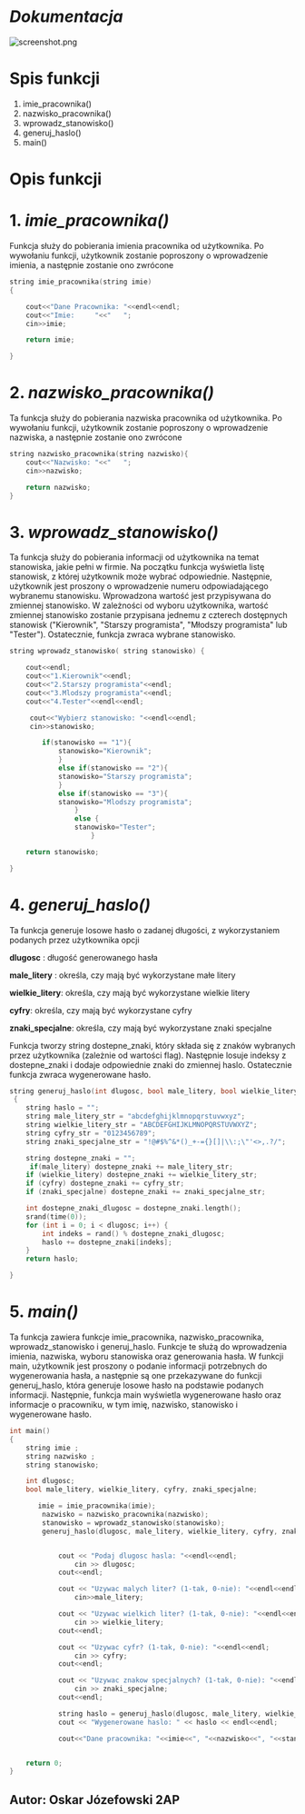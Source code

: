 # ***Dokumentacja***

![screenshot.png](/Assets/screenshot.png)

# Spis funkcji
1. imie_pracownika()
2. nazwisko_pracownika()
3. wprowadz_stanowisko()
4. generuj_haslo()
5. main()


# Opis funkcji 

# 1. *imie_pracownika()*

Funkcja służy do pobierania imienia pracownika od użytkownika. Po wywołaniu funkcji, użytkownik zostanie poproszony o wprowadzenie imienia, a następnie zostanie ono zwrócone

```C++
string imie_pracownika(string imie)
{

    cout<<"Dane Pracownika: "<<endl<<endl;
    cout<<"Imie:     "<<"   ";
    cin>>imie;

    return imie;

}
```
# 2. *nazwisko_pracownika()*

Ta funkcja służy do pobierania nazwiska pracownika od użytkownika. Po wywołaniu funkcji, użytkownik zostanie poproszony o wprowadzenie nazwiska, a następnie zostanie ono zwrócone

```C++
string nazwisko_pracownika(string nazwisko){
    cout<<"Nazwisko: "<<"   ";
    cin>>nazwisko;

    return nazwisko;
}
```
# 3. *wprowadz_stanowisko()*

Ta funkcja służy do pobierania informacji od użytkownika na temat stanowiska, jakie pełni w firmie. Na początku funkcja wyświetla listę stanowisk, z której użytkownik może wybrać odpowiednie. Następnie, użytkownik jest proszony o wprowadzenie numeru odpowiadającego wybranemu stanowisku. Wprowadzona wartość jest przypisywana do zmiennej stanowisko. W zależności od wyboru użytkownika, wartość zmiennej stanowisko zostanie przypisana jednemu z czterech dostępnych stanowisk ("Kierownik", "Starszy programista", "Młodszy programista" lub "Tester"). Ostatecznie, funkcja zwraca wybrane stanowisko.

```C++
string wprowadz_stanowisko( string stanowisko) {

    cout<<endl;
    cout<<"1.Kierownik"<<endl;
    cout<<"2.Starszy programista"<<endl;
    cout<<"3.Mlodszy programista"<<endl;
    cout<<"4.Tester"<<endl<<endl;

     cout<<"Wybierz stanowisko: "<<endl<<endl;
     cin>>stanowisko;

        if(stanowisko == "1"){
            stanowisko="Kierownik";
            }
            else if(stanowisko == "2"){
            stanowisko="Starszy programista";
            }
            else if(stanowisko == "3"){
            stanowisko="Mlodszy programista";
                }
                else {
                stanowisko="Tester";
                    }

    return stanowisko;

}
```

# 4. *generuj_haslo()*

Ta funkcja generuje losowe hasło o zadanej długości, z wykorzystaniem podanych przez użytkownika opcji



**dlugosc** : długość generowanego hasła

**male_litery** : określa, czy mają być wykorzystane małe litery

**wielkie_litery**: określa, czy mają być wykorzystane wielkie litery

**cyfry**: określa, czy mają być wykorzystane cyfry

**znaki_specjalne**: określa, czy mają być wykorzystane znaki specjalne



Funkcja tworzy string dostepne_znaki, który składa się z znaków wybranych przez użytkownika (zależnie od wartości flag). Następnie losuje indeksy z dostepne_znaki i dodaje odpowiednie znaki do zmiennej haslo. Ostatecznie funkcja zwraca wygenerowane hasło.

```C++
string generuj_haslo(int dlugosc, bool male_litery, bool wielkie_litery, bool cyfry, bool znaki_specjalne)
 {
    string haslo = "";
    string male_litery_str = "abcdefghijklmnopqrstuvwxyz";
    string wielkie_litery_str = "ABCDEFGHIJKLMNOPQRSTUVWXYZ";
    string cyfry_str = "0123456789";
    string znaki_specjalne_str = "!@#$%^&*()_+-={}[]|\\:;\"'<>,.?/";

    string dostepne_znaki = "";
     if(male_litery) dostepne_znaki += male_litery_str;
    if (wielkie_litery) dostepne_znaki += wielkie_litery_str;
    if (cyfry) dostepne_znaki += cyfry_str;
    if (znaki_specjalne) dostepne_znaki += znaki_specjalne_str;

    int dostepne_znaki_dlugosc = dostepne_znaki.length();
    srand(time(0));
    for (int i = 0; i < dlugosc; i++) {
        int indeks = rand() % dostepne_znaki_dlugosc;
        haslo += dostepne_znaki[indeks];
    }
    return haslo;

}
```

# 5. *main()*

Ta funkcja zawiera funkcje imie_pracownika, nazwisko_pracownika, wprowadz_stanowisko i generuj_haslo. Funkcje te służą do wprowadzenia imienia, nazwiska, wyboru stanowiska oraz generowania hasła. W funkcji main, użytkownik jest proszony o podanie informacji potrzebnych do wygenerowania hasła, a następnie są one przekazywane do funkcji generuj_haslo, która generuje losowe hasło na podstawie podanych informacji. Następnie, funkcja main wyświetla wygenerowane hasło oraz informacje o pracowniku, w tym imię, nazwisko, stanowisko i wygenerowane hasło.

```C++
int main()
{
    string imie ;
    string nazwisko ;
    string stanowisko;

    int dlugosc;
    bool male_litery, wielkie_litery, cyfry, znaki_specjalne;

       imie = imie_pracownika(imie);
        nazwisko = nazwisko_pracownika(nazwisko);
        stanowisko = wprowadz_stanowisko(stanowisko);
        generuj_haslo(dlugosc, male_litery, wielkie_litery, cyfry, znaki_specjalne);


            cout << "Podaj dlugosc hasla: "<<endl<<endl;
                cin >> dlugosc;
            cout<<endl;

            cout << "Uzywac malych liter? (1-tak, 0-nie): "<<endl<<endl;
                cin>>male_litery;

            cout << "Uzywac wielkich liter? (1-tak, 0-nie): "<<endl<<endl;
                cin >> wielkie_litery;
            cout<<endl;

            cout << "Uzywac cyfr? (1-tak, 0-nie): "<<endl<<endl;
                cin >> cyfry;
            cout<<endl;

            cout << "Uzywac znakow specjalnych? (1-tak, 0-nie): "<<endl<<endl;
                cin >> znaki_specjalne;
            cout<<endl;

            string haslo = generuj_haslo(dlugosc, male_litery, wielkie_litery, cyfry, znaki_specjalne);
            cout << "Wygenerowane haslo: " << haslo << endl<<endl;

            cout<<"Dane pracownika: "<<imie<<", "<<nazwisko<<", "<<stanowisko<<", "<<haslo<<endl;


    return 0;
}
```

## Autor: Oskar Józefowski 2AP
